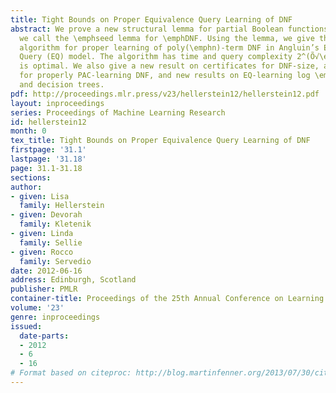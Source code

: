 ```yaml
---
title: Tight Bounds on Proper Equivalence Query Learning of DNF
abstract: We prove a new structural lemma for partial Boolean functions \emphf, which
  we call the \emphseed lemma for \emphDNF. Using the lemma, we give the first subexponential
  algorithm for proper learning of poly(\emphn)-term DNF in Angluin’s Equivalence
  Query (EQ) model. The algorithm has time and query complexity 2^(Õ√\emphn), which
  is optimal. We also give a new result on certificates for DNF-size, a simple algorithm
  for properly PAC-learning DNF, and new results on EQ-learning log \emphn-term DNF
  and decision trees.
pdf: http://proceedings.mlr.press/v23/hellerstein12/hellerstein12.pdf
layout: inproceedings
series: Proceedings of Machine Learning Research
id: hellerstein12
month: 0
tex_title: Tight Bounds on Proper Equivalence Query Learning of DNF
firstpage: '31.1'
lastpage: '31.18'
page: 31.1-31.18
sections: 
author:
- given: Lisa
  family: Hellerstein
- given: Devorah
  family: Kletenik
- given: Linda
  family: Sellie
- given: Rocco
  family: Servedio
date: 2012-06-16
address: Edinburgh, Scotland
publisher: PMLR
container-title: Proceedings of the 25th Annual Conference on Learning Theory
volume: '23'
genre: inproceedings
issued:
  date-parts:
  - 2012
  - 6
  - 16
# Format based on citeproc: http://blog.martinfenner.org/2013/07/30/citeproc-yaml-for-bibliographies/
---
```

